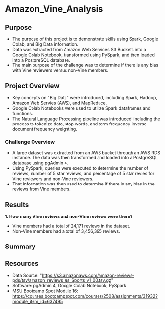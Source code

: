 # Amazon_Vine_Analysis

## Purpose
- The purpose of this project is to demonstrate skills using Spark, Google Colab, and Big Data information. 
- Data was extracted from Amazon Web Services S3 Buckets into a Google Colab Notebook, transformed using PySpark, and then loaded into a PostgreSQL database.
- The main purpose of the challenge was to determine if there is any bias with Vine reviewers versus non-Vine members.

## Project Overview
- Key concepts on "Big Data" were introduced, including Spark, Hadoop, Amazon Web Servies (AWS), and MapReduce.
- Google Colab Notebooks were used to utilize Spark dataframes and functions. 
- The Natural Language Processing pipeline was introduced, including the process to tokenize data, stop words, and term frequency-inverse document frequency weighting.


### Challenge Overview
- A large dataset was extracted from an AWS bucket through an AWS RDS instance. The data was then transformed and loaded into a PostgreSQL database using pgAdmin 4.
- Using PySpark, queries were executed to determine the number of reviews, number of 5 star reviews, and percentage of 5 star revies for Vine reviewers and non-Vine reviewers.
- That information was then used to determine if there is any bias in the reviews from Vine members. 

## Results
**1. How many Vine reviews and non-Vine reviews were there?**
- Vine members had a total of 24,171 reviews in the dataset. 
- Non-Vine members had a total of 3,456,395 reviews.



## Summary


## Resources
- Data Source: "https://s3.amazonaws.com/amazon-reviews-pds/tsv/amazon_reviews_us_Sports_v1_00.tsv.gz"
- Software:  pgAdmin 4, Google Colab Notebook, PySpark
- MSU Bootcamp Spot Module 16: https://courses.bootcampspot.com/courses/2508/assignments/31932?module_item_id=637495


